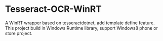# Tesseract-OCR-WinRT

A WinRT wrapper based on tesseractdotnet, add template define feature.
This project build in Windows Runtime library, support Windows8 phone or store project.
